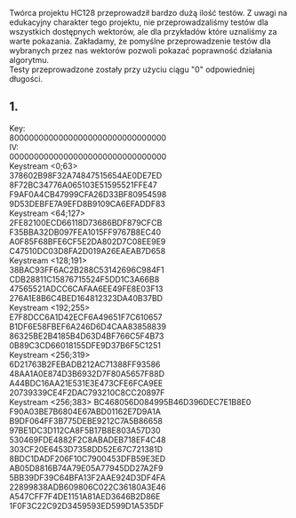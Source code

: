 Twórca projektu HC128 przeprowadził bardzo dużą ilość testów. Z uwagi na
edukacyjny charakter tego projektu, nie przeprowadzaliśmy testów dla wszystkich
dostępnych wektorów, ale dla przykładów które uznaliśmy za warte pokazania.
Zakładamy, że pomyślne przeprowadzenie testów dla wybranych przez nas wektorów
pozwoli pokazać poprawność działania algorytmu.  
Testy przeprowadzone zostały przy użyciu ciągu "0" odpowiedniej długości.
## 1.

Key:  
80000000000000000000000000000000  
IV:  
00000000000000000000000000000000  
Keystream <0;63>   
378602B98F32A74847515654AE0DE7ED  
8F72BC34776A065103E51595521FFE47  
F9AF0A4CB47999CFA26D33BF80954598  
9D53DEBFE7A9EFD8B9109CA6EFADDF83  
Keystream <64;127>  
2FE82100ECD66118D73686BDF879CFCB  
F35BBA32DB097FEA1015FF9767B8EC40  
A0F85F68BFE6CF5E2DA802D7C08EE9E9  
C47510DC03D8FA2D019A26EAEAB7D658  
Keystream <128;191>  
38BAC93FF6AC2B288C53142696C984F1  
CDB28811C15876715524F5DD1C3A66B8  
47565521ADCC6CAFAA6EE49FE8E03F13  
276A1E8B6C4BED164812323DA40B37BD  
Keystream <192;255>   
E7F8DCC6A1D42ECF6A49651F7C610657  
B1DF6E58FBEF6A246D6D4CAA83858839  
86325BE2B4185B4D63D4BF766C5F4B73  
0B89C3CD66018155DFE9D37B6F5C1251  
Keystream <256;319>  
6D21763B2FEBADB212AC71388FF93586  
48AA1A0E874D3B6932D7F80A5657F88D  
A44BDC16AA21E531E3E473CFE6FCA9EE  
20739339CE4F2DAC793210C8CC20897F  
Keystream <256;383>
BC468056D084995B46D396DEC7E1B8E0  
F90A03BE7B6804E67ABD01162E7D9A1A  
B9DF064FF3B775DEBE9212C7A5B86658  
97BE1DC3D112CA8F5B17B8E803A57D30  
530469FDE4882F2C8ABADEB718EF4C48  
303CF20E6453D7358DD52E67C721381D  
8BDC1DADF206F10C7900453DFB59E3ED  
AB05D8816B74A79E05A77945DD27A2F9  
5BB39DF39C64BFA13F2AAE924D3DF4FA  
22899838ADB609806C022C36180A3E46  
A547CFF7F4DE1151A81AED3646B2D86E  
1F0F3C22C92D3459593ED599D1A535DF  
